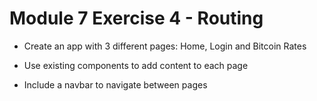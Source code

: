 # Module 7 Exercise 4 - Routing

- Create an app with 3 different pages: Home, Login and Bitcoin Rates

- Use existing components to add content to each page

- Include a navbar to navigate between pages